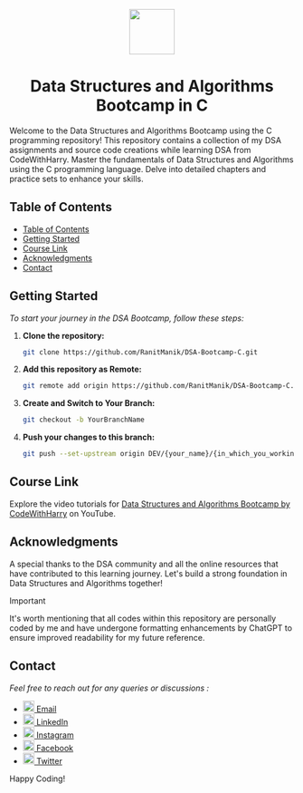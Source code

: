 <a name="readme-top"></a>
<div align="center">
  <img width="80px" src="https://upload.wikimedia.org/wikipedia/commons/1/19/C_Logo.png">
  <h1> Data Structures and Algorithms Bootcamp in C</h1>
</div>

Welcome to the Data Structures and Algorithms Bootcamp using the C programming repository! This repository contains a collection of my DSA assignments and source code creations while learning DSA from CodeWithHarry. Master the fundamentals of Data Structures and Algorithms using the C programming language. Delve into detailed chapters and practice sets to enhance your skills.

## Table of Contents

- [Table of Contents](#table-of-contents)
- [Getting Started](#getting-started)
- [Course Link](#course-link)
- [Acknowledgments](#acknowledgments)
- [Contact](#contact)

## Getting Started

_To start your journey in the DSA Bootcamp, follow these steps:_

1. **Clone the repository:**
   ```bash
   git clone https://github.com/RanitManik/DSA-Bootcamp-C.git
   ```

2. **Add this repository as Remote:**
   ```bash
   git remote add origin https://github.com/RanitManik/DSA-Bootcamp-C.git
   ```

3. **Create and Switch to Your Branch:**
   ```bash
   git checkout -b YourBranchName
   ```

4. **Push your changes to this branch:**
   ```bash
   git push --set-upstream origin DEV/{your_name}/{in_which_you_working_on}
   ```

## Course Link

Explore the video tutorials for [Data Structures and Algorithms Bootcamp by CodeWithHarry](https://youtube.com/playlist?list=PLu0W_9lII9ahIappRPN0MCAgtOu3lQjQi&si=jclp85UrLKYRnPYa) on YouTube.

## Acknowledgments

A special thanks to the DSA community and all the online resources that have contributed to this learning journey. Let's build a strong foundation in Data Structures and Algorithms together!

> [!IMPORTANT]
>
> It's worth mentioning that all codes within this repository are personally coded by me and have undergone formatting enhancements by ChatGPT to ensure improved readability for my future reference.

## Contact

_Feel free to reach out for any queries or discussions :_

- [<img src="https://cdn4.iconfinder.com/data/icons/social-media-logos-6/512/112-gmail_email_mail-512.png" width="20" /> Email](mailto:ranitmanik.dev@gmail.com)
- [<img src="https://upload.wikimedia.org/wikipedia/commons/thumb/c/ca/LinkedIn_logo_initials.png/480px-LinkedIn_logo_initials.png" width="20" /> LinkedIn](https://www.linkedin.com/in/ranit-manik/)
- [<img src="https://upload.wikimedia.org/wikipedia/commons/thumb/a/a5/Instagram_icon.png/600px-Instagram_icon.png" width="20" /> Instagram](https://www.instagram.com/ranit_manik_/)
- [<img src="https://upload.wikimedia.org/wikipedia/commons/6/6c/Facebook_Logo_2023.png" width="20" /> Facebook](https://www.facebook.com/RanitKumarManik/)
- [<img src="https://upload.wikimedia.org/wikipedia/commons/thumb/6/6f/Logo_of_Twitter.svg/512px-Logo_of_Twitter.svg.png" width="20" /> Twitter](https://twitter.com/RANIT_MANIK)

Happy Coding!
